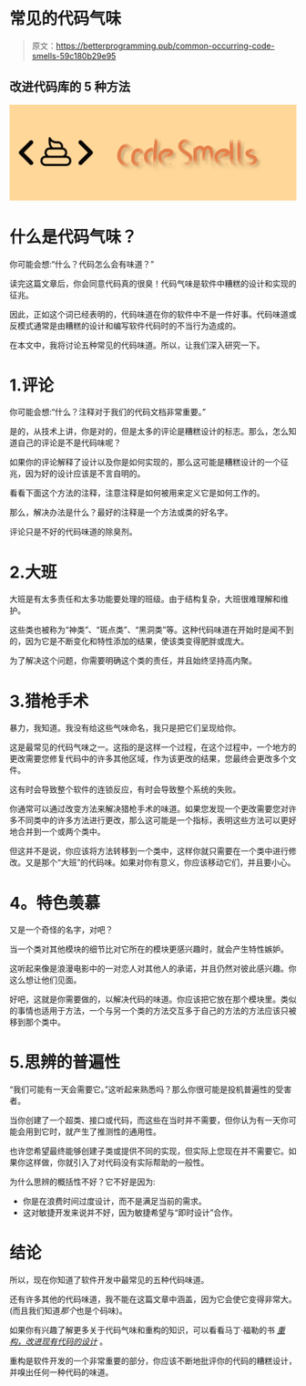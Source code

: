 # 常见的代码气味

> 原文：<https://betterprogramming.pub/common-occurring-code-smells-59c180b29e95>

## 改进代码库的 5 种方法

![](img/f848bec6abc2a0e7a86d7393f8508f84.png)

# 什么是代码气味？

你可能会想:“什么？代码怎么会有味道？”

读完这篇文章后，你会同意代码真的很臭！代码气味是软件中糟糕的设计和实现的征兆。

因此，正如这个词已经表明的，代码味道在你的软件中不是一件好事。代码味道或反模式通常是由糟糕的设计和编写软件代码时的不当行为造成的。

在本文中，我将讨论五种常见的代码味道。所以，让我们深入研究一下。

# 1.评论

你可能会想:“什么？注释对于我们的代码文档非常重要。”

是的，从技术上讲，你是对的，但是太多的评论是糟糕设计的标志。那么，怎么知道自己的评论是不是代码味呢？

如果你的评论解释了设计以及你是如何实现的，那么这可能是糟糕设计的一个征兆，因为好的设计应该是不言自明的。

看看下面这个方法的注释，注意注释是如何被用来定义它是如何工作的。

那么，解决办法是什么？最好的注释是一个方法或类的好名字。

评论只是不好的代码味道的除臭剂。

# 2.大班

大班是有太多责任和太多功能要处理的班级。由于结构复杂，大班很难理解和维护。

这些类也被称为“神类”、“斑点类”、“黑洞类”等。这种代码味道在开始时是闻不到的，因为它是不断变化和特性添加的结果，使该类变得肥胖或庞大。

为了解决这个问题，你需要明确这个类的责任，并且始终坚持高内聚。

# 3.猎枪手术

暴力，我知道。我没有给这些气味命名，我只是把它们呈现给你。

这是最常见的代码气味之一。这指的是这样一个过程，在这个过程中，一个地方的更改需要您修复代码中的许多其他区域，作为该更改的结果，您最终会更改多个文件。

这有时会导致整个软件的连锁反应，有时会导致整个系统的失败。

你通常可以通过改变方法来解决猎枪手术的味道。如果您发现一个更改需要您对许多不同类中的许多方法进行更改，那么这可能是一个指标，表明这些方法可以更好地合并到一个或两个类中。

但这并不是说，你应该将方法转移到一个类中，这样你就只需要在一个类中进行修改。又是那个“大班”的代码味。如果对你有意义，你应该移动它们，并且要小心。

# **4。特色羡慕**

又是一个奇怪的名字，对吧？

当一个类对其他模块的细节比对它所在的模块更感兴趣时，就会产生特性嫉妒。

这听起来像是浪漫电影中的一对恋人对其他人的承诺，并且仍然对彼此感兴趣。你这么想让他们见面。

好吧，这就是你需要做的，以解决代码的味道。你应该把它放在那个模块里。类似的事情也适用于方法，一个与另一个类的方法交互多于自己的方法的方法应该只被移到那个类中。

# 5.思辨的普遍性

“我们可能有一天会需要它。”这听起来熟悉吗？那么你很可能是投机普遍性的受害者。

当你创建了一个超类、接口或代码，而这些在当时并不需要，但你认为有一天你可能会用到它时，就产生了推测性的通用性。

也许您希望最终能够创建子类或提供不同的实现，但实际上您现在并不需要它。如果你这样做，你就引入了对代码没有实际帮助的一般性。

为什么思辨的概括性不好？它不好是因为:

*   你是在浪费时间过度设计，而不是满足当前的需求。
*   这对敏捷开发来说并不好，因为敏捷希望与“即时设计”合作。

# **结论**

所以，现在你知道了软件开发中最常见的五种代码味道。

还有许多其他的代码味道，我不能在这篇文章中涵盖，因为它会使它变得非常大。(而且我们知道*那个*也是个码味)。

如果你有兴趣了解更多关于代码气味和重构的知识，可以看看马丁·福勒的书 [*重构，改进现有代码的设计*](https://www.amazon.com/Refactoring-Improving-Design-Existing-Code/dp/0201485672) 。

重构是软件开发的一个非常重要的部分，你应该不断地批评你的代码的糟糕设计，并嗅出任何一种代码的味道。